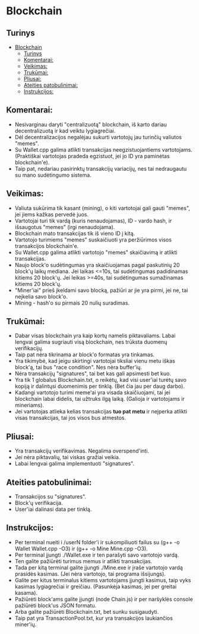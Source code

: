 # Blockchain

## Turinys
- [Blockchain](#blockchain)
  - [Turinys](#turinys)
  - [Komentarai:](#komentarai)
  - [Veikimas:](#veikimas)
  - [Trukūmai:](#trukūmai)
  - [Pliusai:](#pliusai)
  - [Ateities patobulinimai:](#ateities-patobulinimai)
  - [Instrukcijos:](#instrukcijos)

## Komentarai:
* Nesivarginau daryti "centralizuotą" blockchain, iš karto dariau decentralizuotą ir kad veiktu lygiagrečiai.
* Dėl decentralizacijos negalėjau sukurti vartotojų jau turinčių valiutos "memes".
* Su Wallet.cpp galima atlikti transakcijas neegzistuojantiems vartotojams. (Praktiškai vartotojas pradeda egzistuot, jei jo ID yra paminėtas blockchain'e).
* Taip pat, nedariau pasirinktų transakcijų variacijų, nes tai nedraugautu su mano sudėtingumo sistema.


## Veikimas:
* Valiuta sukūrima tik kasant (mining), o kiti vartotojai gali gauti "memes", jei jiems kažkas pervedė juos.
* Vartotojai turi tik vardą (kuris nenaudojamas), ID - vardo hash, ir išsaugotus "memes" (irgi nenaudojama).
* Blockchain mato transakcijas tik iš vieno ID į kitą.
* Vartotojo turimiems "memes" suskaičiuoti yra peržiūrimos visos transakcijos blockchain'e.
* Su Wallet.cpp galima atlikti vartotojo "memes" skaičiavimą ir atlikti transakcijas.
* Naujo block'o sudėtingumas yra skaičiuojamas pagal paskutinių 20 block'ų laikų mediana.
Jei laikas <=10s, tai sudėtingumas padidinamas kitiems 20 block'ų.
Jei leikas >=40s, tai sudėtingumas sumažinamas kitiems 20 block'ų.
* "Miner'iai" prieš įkeldami savo blocką, pažiūri ar jie yra pirmi, jei ne, tai neįkelia savo block'o.
* Mining - hash'o su pirmais 20 nulių suradimas.

## Trukūmai:
* Dabar visas blockchain yra kaip kortų namelis piktavaliams. Labai lengvai galima sugriauti visą blockchain, nes trūksta duomenų verifikacijų.
* Taip pat nėra tikrinama ar block'o formatas yra tinkamas.
* Yra tikimybė, kad jeigu skirtingi vartotojai tiksliai vienu metu iškas block'ą, tai bus "race condition". Nes nėra buffer'ių.
* Nėra transakcijų "signatures", tai bet kas gali apsimesti bet kuo.
* Yra tik 1 globalus Blockchain.txt, o reikėtų, kad visi user'iai turėtų savo kopiją ir dalintųsi duomenimis per tinklą. (Bet čia jau per daug darbo).
* Kadangi vartotojo turimi meme'ai yra visada skaičiuojami, tai jei blockchain labai didelis, tai užtruks ilgą laiką. (Galioja ir vartotojams ir mineriams).
* Jei vartotojas atlieka kelias transakcijas <b>tuo pat metu</b> ir neįperka atlikti visas transakcijas, tai jos visos bus atmestos.
  
## Pliusai:
* Yra transakcijų verifikavimas. Negalima overspend'inti.
* Jei nėra piktavalių, tai viskas gražiai veikia.
* Labai lengvai galima implementuoti "signatures".

## Ateities patobulinimai:
* Transakcijos su "signatures".
* Block'ų verifikacija.
* User'iai dalinasi data per tinklą.

## Instrukcijos:
* Per terminal nueiti i /userN folder'i ir sukompiliuoti failus su (g++ -o Wallet Wallet.cpp -O3) ir (g++ -o Mine Mine.cpp -O3).
* Per terminal įjungti ./Wallet.exe ir ten parašyti savo vartotojo vardą.
* Ten galite pažiūrėti turimus memus ir atlikti transakcijas.
* Tada per kitą terminal galite įjungti ./Mine.exe ir įraše vartotojo vardą prasidės kasimas. (Jei nėra vartotojo, tai programa išsijungs).
* Galite per kitus terminalus kitiems vartotojams įjungti kasimus, taip vyks kasimas lygiagrečiai ir greičiau. (Pasunkėja kasimas, jei per greitai kasama).
* Pažiūrėti block'ams galite įjungti (node Chain.js) ir per naršyklės console pažiūrėti block'us JSON formatu.
* Arba galite pažiūrėti Blockchain.txt, bet sunku susigaudyti.
* Taip pat yra TransactionPool.txt, kur yra transakcijos laukiančios miner'ių.
